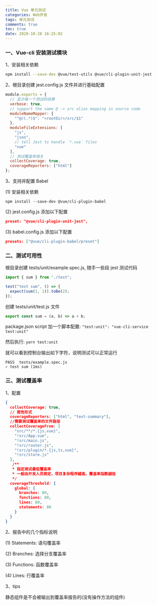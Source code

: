 ```yaml
---
title: Vue 单元测试
categories: Web开发
tags: 单元测试
comments: true
toc: true
date: 2020-10-28 16:25:02
---
```

### 一、Vue-cli 安装测试模块

1、安装相关依赖

```sh
npm install --save-dev @vue/test-utils @vue/cli-plugin-unit-jest
```

2、根目录创建 jest.config.js 文件并进行基础配置

```js
module.exports = {
  // 显示每一个测试的结果
  verbose: true,
  // support the same @ -> src alias mapping in source code
  moduleNameMapper: {
    "^@/(.*)$": "<rootDir>/src/$1"
  },
  moduleFileExtensions: [
    "js",
    "json",
    // tell Jest to handle `*.vue` files
    "vue"
  ],
  // 测试覆盖率相关
  collectCoverage: true,
  coverageReporters: ["html"]
};
```

3、支持并配置 Babel 

(1) 安装相关依赖

```shell
npm install --save-dev @vue/cli-plugin-babel
```

(2) jest.config.js 添加以下配置

```json
preset: "@vue/cli-plugin-unit-jest",
```

(3) babel.config.js 添加以下配置 

```json
presets: ["@vue/cli-plugin-babel/preset"]
```

### 二、测试可用性

根目录创建 tests/unit/example.spec.js, 随手一些段 jest 测试代码

```js
import { sum } from "./test";

test("test sum", () => {
  expect(sum(1, 1)).toBe(2);
});
```

创建 tests/unit/test.js 文件

```js
export const sum = (a, b) => a + b;
```

package.json script 加一个脚本配置: `"test:unit": "vue-cli-service test:unit"`

然后执行: `yarn test:unit`

就可以看到控制台输出如下字符，说明测试可以正常运行

```
PASS  tests/example.spec.js
✓ test sum (1ms)
```

### 三、测试覆盖率

1、配置

```json
{
  collectCoverage: true,
  // 报告形式
  coverageReporters: ["html", "text-summary"],
  //需要测试覆盖率的文件路径
  collectCoverageFrom: [ 
    "src/**/*.{js,vue}",
    "!src/App.vue",
    "!src/main.js",
    "!src/router.js",
    "!src/plugin/*.{js,ts,vue}",
    "!src/store.js"
  ],
   /**
   * 指定测试最低覆盖率
   * 一般由开发人员商定，项目复杂程序越高，覆盖率指数越低
   */
  coverageThreshold: {
    global: {
      branches: 80,
      functions: 80,
      lines: 80,
      statements: 80
    }
  }
}
```

2、报告中的几个指标说明

(1) Statements: 语句覆盖率

(2) Branches: 选择分支覆盖率

(3) Functions: 函数覆盖率

(4) Lines: 行覆盖率

3、tips

静态组件是不会被输出到覆盖率报告的(没有操作方法的组件)






